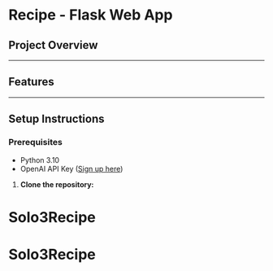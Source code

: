 # Recipe - Flask Web App

## Project Overview


---

## Features


---

## Setup Instructions

### Prerequisites

- Python 3.10
- OpenAI API Key ([Sign up here](https://openai.com/api/))


1. **Clone the repository:**

  # Solo3Recipe
# Solo3Recipe
